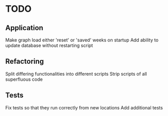 # TODO

## Application

Make graph load either 'reset' or 'saved' weeks on startup
Add ability to update database without restarting script

## Refactoring

Split differing functionalities into different scripts
Strip scripts of all superfluous code

## Tests

Fix tests so that they run correctly from new locations
Add additional tests
